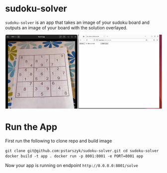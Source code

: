 # sudoku-solver

`sudoku-solver` is an app that takes an image of your sudoku board and outputs an image of your board with the solution overlayed.

![](https://github.com/pstarszyk/sudoku-solver/blob/main/docs/gifs/solver.gif)

# Run the App

First run the following to clone repo and build image

`
git clone git@github.com:pstarszyk/sudoku-solver.git
cd sudoku-solver
docker build -t app .
docker run -p 8001:8001 -e PORT=8001 app
`

Now your app is running on endpoint `http://0.0.0.0:8001/solve`

